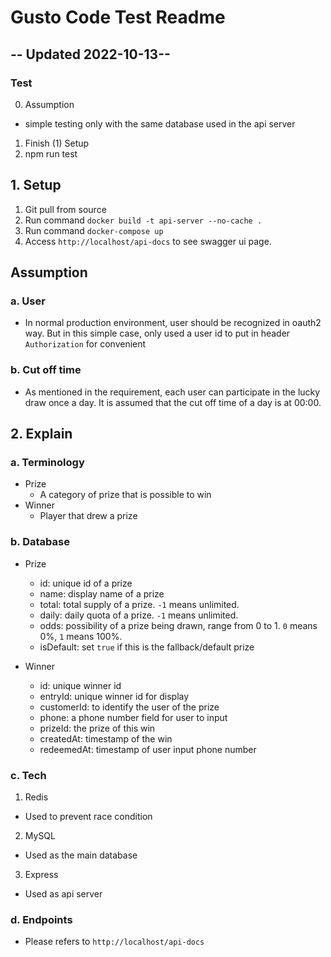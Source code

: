 # Gusto Code Test Readme

## -- Updated 2022-10-13--
### Test
0. Assumption
- simple testing only with the same database used in the api server
1. Finish (1) Setup
2. npm run test

## 1. Setup
1. Git pull from source
2. Run command `docker build -t api-server --no-cache .`
3. Run command `docker-compose up`
4. Access `http://localhost/api-docs` to see swagger ui page.

## Assumption
### a. User
- In normal production environment, user should be recognized in oauth2 way. But in this simple case, only used a user id to put in header `Authorization` for convenient
### b. Cut off time
- As mentioned in the requirement, each user can participate in the lucky draw once a day. It is assumed that the cut off time of a day is at 00:00.

## 2. Explain
### a. Terminology
- Prize
  - A category of prize that is possible to win
- Winner
  - Player that drew a prize

### b. Database
- Prize
  - id: unique id of a prize
  - name: display name of a prize
  - total: total supply of a prize. `-1` means unlimited.
  - daily: daily quota of a prize. `-1` means unlimited.
  - odds: possibility of a prize being drawn, range from 0 to 1. `0` means 0%, `1` means 100%.
  - isDefault: set `true` if this is the fallback/default prize

- Winner
  - id: unique winner id
  - entryId: unique winner id for display
  - customerId: to identify the user of the prize
  - phone: a phone number field for user to input
  - prizeId: the prize of this win
  - createdAt: timestamp of the win
  - redeemedAt: timestamp of user input phone number

### c. Tech
1. Redis
- Used to prevent race condition
2. MySQL
- Used as the main database
3. Express
- Used as api server

### d. Endpoints
- Please refers to `http://localhost/api-docs`